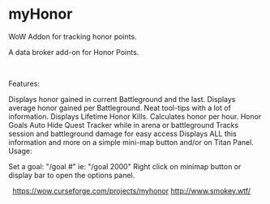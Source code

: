 # myHonor
WoW Addon for tracking honor points.

A data broker add-on for Honor Points.

 

Features:

Displays honor gained in current Battleground and the last.
Displays average honor gained per Battleground.
Neat tool-tips with a lot of information.
Displays Lifetime Honor Kills.
Calculates honor per hour.
Honor Goals
Auto Hide Quest Tracker while in arena or battleground
Tracks session and battleground damage for easy access
Displays ALL this information and more on a simple mini-map button and/or on Titan Panel.
Usage:

Set a goal: "/goal #" ie: "/goal 2000"
Right click on minimap button or display bar to open the options panel.
 

 
https://wow.curseforge.com/projects/myhonor
http://www.smokey.wtf/
